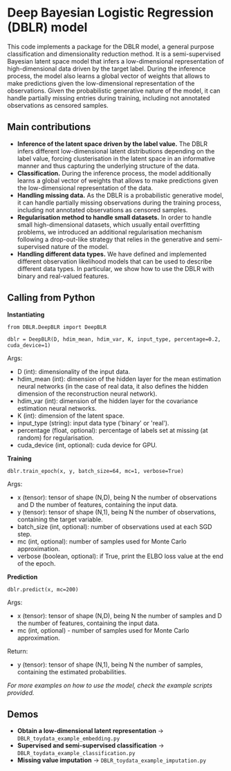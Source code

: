 # Deep Bayesian Logistic Regression (DBLR) model

This code implements a package for the DBLR model, a general purpose classification and dimensionality reduction method. It is a semi-supervised Bayesian latent space model that infers a low-dimensional representation of high-dimensional data driven by the target label. During the inference process, the model also learns a global vector of weights that allows to make predictions given the low-dimensional representation of the observations. Given the probabilistic generative nature of the model, it can handle partially missing entries during training, including not annotated observations as censored samples. 

## Main contributions

- **Inference of the latent space driven by the label value.** The DBLR infers different low-dimensional latent distributions depending on the label value, forcing clusterisation in the latent space in an informative manner and thus capturing the underlying structure of the data.
- **Classification.** During the inference process, the model additionally learns a global vector of weights that allows to make predictions given the low-dimensional representation of the data.
- **Handling missing data.** As the DBLR is a probabilistic generative model, it can handle partially missing observations during the training process, including not annotated observations as censored samples.
- **Regularisation method to handle small datasets.** In order to handle small high-dimensional datasets, which usually entail overfitting problems, we introduced an additional regularisation mechanism following a drop-out-like strategy that relies in the generative and semi-supervised nature of the model.
- **Handling different data types.** We have defined and implemented different observation likelihood models that can be used to describe different data types. In particular, we show how to use the DBLR with binary and real-valued features.

## Calling from Python

**Instantiating**

```
from DBLR.DeepBLR import DeepBLR

dblr = DeepBLR(D, hdim_mean, hdim_var, K, input_type, percentage=0.2, cuda_device=1)
```
Args:
- D (int): dimensionality of the input data.
- hdim_mean (int): dimension of the hidden layer for the mean estimation neural networks (in the case of real data, it also defines the hidden dimension of the reconstruction neural network).
- hdim_var (int): dimension of the hidden layer for the covariance estimation neural networks.
- K (int): dimension of the latent space.
- input_type (string): input data type ('binary' or 'real').
- percentage (float, optional): percentage of labels set at missing (at random) for regularisation.
- cuda_device (int, optional): cuda device for GPU.

**Training**

```
dblr.train_epoch(x, y, batch_size=64, mc=1, verbose=True)
```
Args:
- x (tensor): tensor of shape (N,D), being N the number of observations and D the number of features, containing the input data.
- y (tensor): tensor of shape (N,1), being N the number of observations, containing the target variable.
- batch_size (int, optional): number of observations used at each SGD step.
- mc (int, optional): number of samples used for Monte Carlo approximation.
- verbose (boolean, optional): if True, print the ELBO loss value at the end of the epoch.

**Prediction**
```
dblr.predict(x, mc=200)
```
Args:
- x (tensor): tensor of shape (N,D), being N the number of samples and D the number of features, containing the input data.
- mc (int, optional) - number of samples used for Monte Carlo approximation.

Return:
- y (tensor): tensor of shape (N,1), being N the number of samples, containing the estimated probabilities.

*For more examples on how to use the model, check the example scripts provided.*

## Demos

- **Obtain a low-dimensional latent representation** -> `DBLR_toydata_example_embedding.py`
- **Supervised and semi-supervised classification** -> `DBLR_toydata_example_classification.py`
- **Missing value imputation** -> `DBLR_toydata_example_imputation.py`
